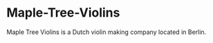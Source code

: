 Maple-Tree-Violins
==================

Maple Tree Violins is a Dutch violin making company located in Berlin.
